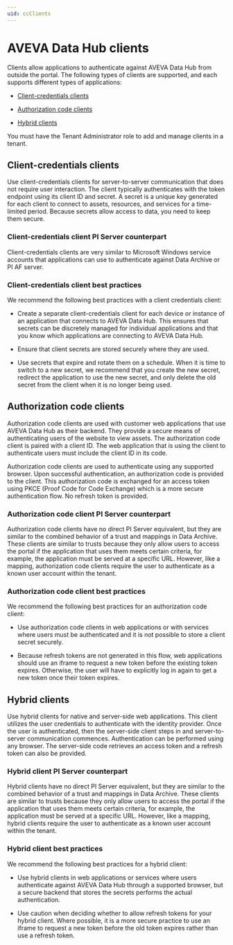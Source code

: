 ```yaml
---
uid: ccClients
---
```


# AVEVA Data Hub clients

Clients allow applications to authenticate against AVEVA Data Hub from outside the portal. The following types of clients are supported, and each supports different types of applications:

- [Client-credentials clients](#client-credentials-client)

- [Authorization code clients](#authorization-code-client)

- [Hybrid clients](#hybrid-client)

You must have the Tenant Administrator role to add and manage clients in a tenant.

## <a name="client-credentials-client"></a>Client-credentials clients

Use client-credentials clients for server-to-server communication that does not require user interaction. The client typically authenticates with the token endpoint using its client ID and secret. A secret is a unique key generated for each client to connect to assets, resources, and services for a time-limited period. Because secrets allow access to data, you need to keep them secure.

### <a name="client-credentials-pi-server"></a>Client-credentials client PI Server counterpart

Client-credentials clients are very similar to Microsoft Windows service accounts that applications can use to authenticate against Data Archive or PI AF server. 

### <a name="client-credentials-bp"></a>Client-credentials client best practices

We recommend the following best practices with a client credentials client:

- Create a separate client-credentials client for each device or instance of an application that connects to AVEVA Data Hub. This ensures that secrets can be discretely managed for individual applications and that you know which applications are connecting to AVEVA Data Hub.

- Ensure that client secrets are stored securely where they are used.

- Use secrets that expire and rotate them on a schedule. When it is time to switch to a new secret, we recommend that you create the new secret, redirect the application to use the new secret, and only delete the old secret from the client when it is no longer being used.

## <a name="authorization-code-client"></a>Authorization code clients

Authorization code clients are used with customer web applications that use AVEVA Data Hub as their backend. They provide a secure means of authenticating users of the website to view assets. The authorization code client is paired with a client ID. The web application that is using the client to authenticate users must include the client ID in its code.

Authorization code clients are used to authenticate using any supported browser. Upon successful authentication, an authorization code is provided to the client. This authorization code is exchanged for an access token using PKCE (Proof Code for Code Exchange) which is a more secure authentication flow. No refresh token is provided.

### <a name="authorization-code-pi-server"></a>Authorization code client PI Server counterpart

Authorization code clients have no direct PI Server equivalent, but they are similar to the combined behavior of a trust and mappings in Data Archive. These clients are similar to trusts because they only allow users to access the portal if the application that uses them meets certain criteria, for example, the application must be served at a specific URL. However, like a mapping, authorization code clients require the user to authenticate as a known user account within the tenant.

### <a name="authorization-code-bp"></a>Authorization code client best practices

We recommend the following best practices for an authorization code client:

- Use authorization code clients in web applications or with services where users must be authenticated and it is not possible to store a client secret securely.

- Because refresh tokens are not generated in this flow, web applications should use an iframe to request a new token before the existing token expires. Otherwise, the user will have to explicitly log in again to get a new token once their token expires.

## <a name="hybrid-client"></a>Hybrid clients

Use hybrid clients for native and server-side web applications. This client utilizes the user credentials to authenticate with the identity provider. Once the user is authenticated, then the server-side client steps in and server-to-server communication commences. Authentication can be performed using any browser. The server-side code retrieves an access token and a refresh token can also be provided.

### <a name="hybrid-client-pi-server"></a>Hybrid client PI Server counterpart

Hybrid clients have no direct PI Server equivalent, but they are similar to the combined behavior of a trust and mappings in Data Archive. These clients are similar to trusts because they only allow users to access the portal if the application that uses them meets certain criteria, for example, the application must be served at a specific URL. However, like a mapping, hybrid clients require the user to authenticate as a known user account within the tenant.

### <a name="hybrid-client-bp"></a>Hybrid client best practices

We recommend the following best practices for a hybrid client:

- Use hybrid clients in web applications or services where users authenticate against AVEVA Data Hub through a supported browser, but a secure backend that stores the secrets performs the actual authentication.

- Use caution when deciding whether to allow refresh tokens for your hybrid client. Where possible, it is a more secure practice to use an iframe to request a new token before the old token expires rather than use a refresh token.
